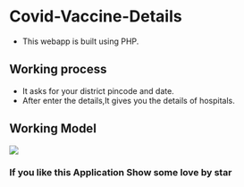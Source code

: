 # Covid-Vaccine-Details

* This webapp is built using PHP.

## Working process

* It asks for your district pincode and date.
* After enter the details,It gives you the details of hospitals.

## Working Model

  <img src="https://github.com/Ramalingasamy012/VaccineCovidWebApp/blob/main/demo.gif" />

### If you like this Application Show some love by star
